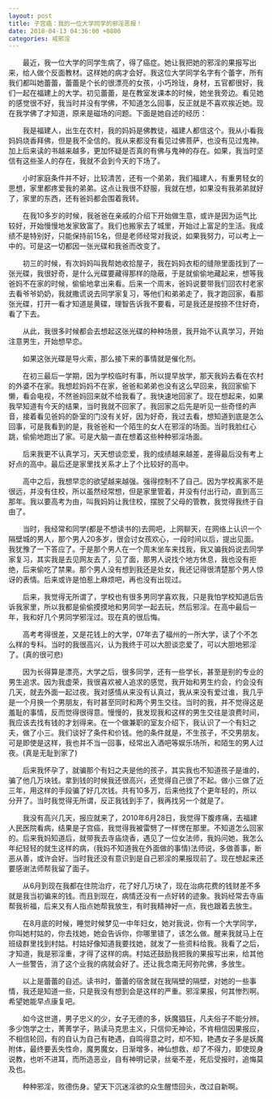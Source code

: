 ```yaml
---
layout: post
title: 子宫癌：我的一位大学同学的邪淫恶报！
date: 2018-04-13 04:36:00 +0800
categories: 戒邪淫
---
```


　　最近，我一位大学的同学生病了，得了癌症。她让我把她的邪淫的果报写出来，给人做个反面教材。这样她的病才会好。我这位大学同学名字有个蕾字，所有我们都叫她蕾蕾，蕾蕾是个长的很漂亮的女孩，小巧玲珑，身材，五官都很好，我们一起在福建上的大学。初见蕾蕾，是在教室发课本的时候，她坐我旁边。看见她的感觉很不好，我当时并没有学佛，不知道怎么回事，反正就是不喜欢挨近她。现在我学佛了才知道，原来是磁场的问题。下面是她自述的经历：
　　我是福建人，出生在农村，我的妈妈是佛教徒，福建人都信这个。我从小看我妈妈烧香拜佛，但是我不全信的。我从来都没有看见过佛菩萨，也没有见过鬼神。加上后来读的书越来越多，更加怀疑是否真的有佛与鬼神的存在。如果，我当时坚信有这些圣人的存在，我就不会到今天的下场了。
　　小时家庭条件并不好，比较清苦，还有一个弟弟，我们福建人，有重男轻女的思想，家里都疼爱我的弟弟。这点让我很不舒服，我就在想，如果没有我弟弟就好了，家里的东西，还有爸妈都会围着我转。
　　在我10多岁的时候，我爸爸在亲戚的介绍下开始做生意，或许是因为运气比较好，开始慢慢地发家致富了。我们也搬家去了城里，开始过上富足的生活。我成绩不是特别好，只能保持前15名，但是老师经常对我说，如果我努力，可以考上一中的。可是这一切都因一张光碟和我爸而改变了。
　　初三的时候，有次妈妈叫我帮她收拾屋子，我在妈妈衣柜的缝隙里面找到了一张光碟，我很好奇，是什么光碟要藏得那样的隐蔽，于是就偷偷地藏起来，想等我爸妈不在家的时候，偷偷地拿出来看。后来一个周末，爸妈说要带我们回农村老家去看爷爷奶奶，我就撒谎说去同学家复习，等他们和弟弟走了，我才跑回家，看那张光碟，打开一看才知道是黄碟，理智告诉我不要看，可是我还是按捺不住好奇，看了下去。
　　从此，我很多时候都会去想起这张光碟的种种场景，我开始不认真学习，开始注意男生，开始想早恋。
　　如果这张光碟是导火索，那么接下来的事情就是催化剂。
　　在初三最后一学期，因为学校临时有事，所以提早放学，那天我妈去看在农村的外婆不在家。我想趁妈妈不在家，爸爸和弟弟也没有这么早回来，我回家偷下懒，看会电视，不然爸妈回来就不给我看了。我快速地回家了。现在想起来，如果我早知道有今天的结果，当时我就不回家了。我回家之后先是听见一些奇怪的声音，接着看见爸妈的卧室的门没有关好，因为好奇，我过去看，想知道到底是怎么回事，可是我看到的是，我爸爸和一个陌生的女人在邪淫的场面。当时我脸红心跳，偷偷地跑出了家。可是大脑一直在想着这些种种邪淫场面。
　　后来我更不认真学习，天天想谈恋爱，我的成绩越来越差，差得最后没有考上好点的高中。最后还是家里找关系才上了个比较好的高中。
　　高中之后，我想早恋的欲望越来越强。强得控制不了自己。因为学校离家不是很远，并没有住校，所以虽然经常想，但是家里管着，并没有付出行动，直到高三那年。我以要高考为由，叫我妈妈让我住校，摆脱了父母的管教，我觉得我终于自由了。
　　当时，我经常和同学(都是不想读书的)去网吧，上网聊天，在网络上认识一个隔壁城的男人，那个男人20多岁，很会讨女孩欢心，一段时间以后，提出见面。我犹豫了一下答应了。于是那个男人在一个周末坐车来找我，我又骗我妈说去同学家复习，其实我是去见网友去了，见了面，那男人说找个地方休息，我也没有拒绝，后来偷吃了禁果。那个男人没有想到我还是处女，我还记得很清楚那个男人惊讶的表情。后来或许是怕惹上麻烦吧，再也没有出现过。
　　后来，我觉得无所谓了，学校也有很多男同学喜欢我，只是我怕学校知道后告诉我家里，所以我都是偷偷摸摸地和男同学一起去玩，然后邪淫。在高中最后一年，我和好几个男同学邪淫过。现在真的很后悔。
　　高考考得很差，又是花钱上的大学，07年去了福州的一所大学，读了个不怎么样的专科。当时的我很高兴，认为我终于可以大胆谈恋爱了，可以大胆地邪淫了。(真的很可悲)
　　因为长得算是漂亮，大学之后，很多同学，还有一些学长，甚至是别的专业的男生追求。因为我虚荣，我很喜欢被人追求的感觉，我开始和男生约会，约会没有几天，就去外面一起过夜。我对感情从来没有认真过，我从来没有爱过谁，我几乎是一个月换一个男朋友，有时甚至同时和两个男生交往。当时的我，并不觉得这是羞耻的事情，反而觉得很得意。慢慢的，我发现我和这样的男生交往是浪费时间，我应该去找有钱的才划得来。在一个做兼职的室友介绍下，我认识了一个有妇之夫，做了小三。我们谈好了条件和价钱。他的条件就是，不生孩子，不交男朋友。可是即使是这样，我也并不当一回事，经常出入酒吧等娱乐场所，和陌生的男人过夜。(真是无耻到家了)
　　后来我怀孕了，就骗那个有妇之夫是他的孩子，其实我也不知道孩子是谁的，骗了他几万块钱。拿到钱的时候我还很高兴，还觉得自己很了不起。做小三做了近三年，用这样的手段骗了好几次钱。共有10多万，后来他找了个更年轻的，所以分开了。当时我觉得无所谓，反正我钱到手了，我再找另一个就是了。
　　我没有高兴几天，报应就来了，2010年6月28日，我觉得下腹疼痛，去福建人民医院看病，结果是子宫癌，我觉得我被雷劈了一样愣在那里。不知道怎么回家的。后来我妈知道后，就带我去寺庙烧香，遇见了一位女法师，我妈问她，我怎么年纪轻轻的就生这样的病，(我妈不知道我在外面做的事情)法师说，多做善事，断恶从善，或许会好。当时我还没有意识到是自己邪淫的果报现前了。现在想起来还要感谢法师帮我留了面子。
　　从6月到现在我都在住院治疗，花了好几万块了，现在治病花费的钱财差不多就是我当初骗来的钱。而且到现在，病情还没有一点好转的迹象。我妈经常去寺庙帮我祈福，后来又有人指点她帮我放生，有时我精神好一点，我也跟着去放生。
　　在8月底的时候，睡觉时候梦见一中年妇女，她对我说，你有一个大学同学，你叫她村姑的，你去找她，她会告诉你，你哪里错了，该怎么做。醒来我就马上在班级群里找到村姑。村姑好像知道我要找她，就发了一些资料给我。我看了之后，才知道，我是邪淫重，才得了这样的病。村姑还鼓励我把我的果报写出来，给其他人一些警告，消了这个业我的病就会好了。还让我念南无阿弥陀佛，多放生。
　　以上是蕾蕾的自述。读书时，蕾蕾的宿舍就在我隔壁的隔壁，对她的一些事情，我还是知道一些，只是我没有想到会是这样的严重。邪淫果报，何其惨烈啊。希望她能早点康复吧。
　　如今这世道，男子忠义的少，女子无德的多，妖魔猖狂，凡夫俗子不能分辨。多少饱学之士，菁菁学子，熟读马克思主义，只信仰无神论，不肯相信因果报应，不相信轮回，有的自认为自己有艳遇，自鸣得意之时，却不知，艳遇女子多是妖魔附体，最终要丢失性命，魔男魔女，日渐增多，神仙想救，却了不得力，即使现身说教，也听不进耳，而所造恶业，自有神明记录，丝毫不差，死后受报时，追悔莫及也。
　　种种邪淫，败德伤身。望天下沉迷淫欲的众生醒悟回头，改过自新啊。